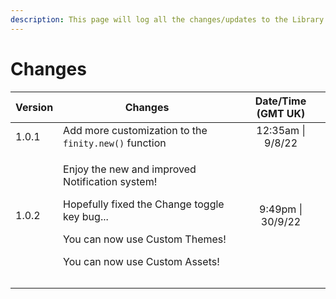 ```yaml
---
description: This page will log all the changes/updates to the Library
---
```


# Changes

| Version | Changes                                                                                                                                                                                | Date/Time (GMT UK) |
| ------- | -------------------------------------------------------------------------------------------------------------------------------------------------------------------------------------- | :----------------: |
| 1.0.1   | Add more customization to the `finity.new()` function                                                                                                                                  |  12:35am \| 9/8/22 |
| 1.0.2   | <p>Enjoy the new and improved Notification system!</p><p> Hopefully fixed the Change toggle key bug... </p><p>You can now use Custom Themes! </p><p>You can now use Custom Assets!</p> |  9:49pm \| 30/9/22 |
|         |                                                                                                                                                                                        |                    |
|         |                                                                                                                                                                                        |                    |
